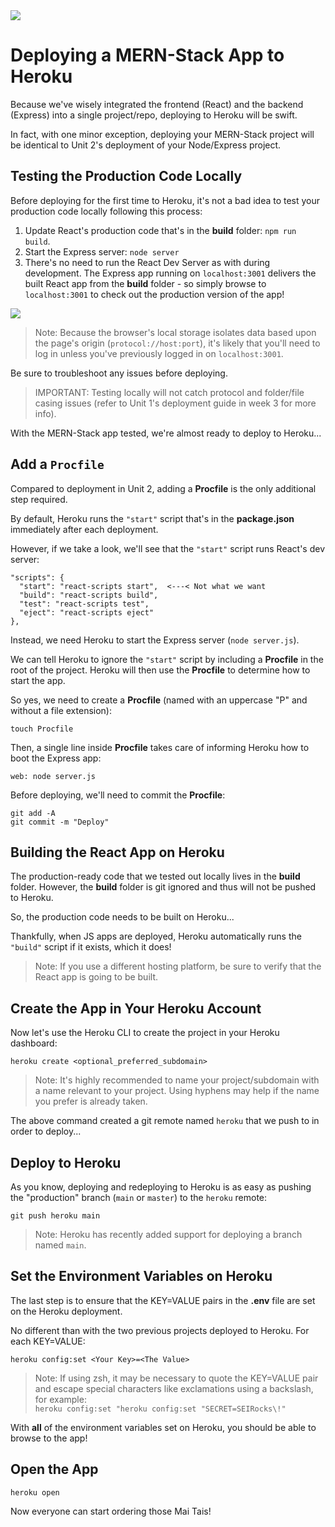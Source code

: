 <img src="https://i.imgur.com/is8jF9z.jpg">

# Deploying a MERN-Stack App to Heroku

Because we've wisely integrated the frontend (React) and the backend (Express) into a single project/repo, deploying to Heroku will be swift.

In fact, with one minor exception, deploying your MERN-Stack project will be identical to Unit 2's deployment of your Node/Express project.

## Testing the Production Code Locally

Before deploying for the first time to Heroku, it's not a bad idea to test your production code locally following this process:

1. Update React's production code that's in the **build** folder: `npm run build`.
2. Start the Express server: `node server`
3. There's no need to run the React Dev Server as with during development. The Express app running on `localhost:3001` delivers the built React app from the **build** folder - so simply browse to `localhost:3001` to check out the production version of the app!

<img src="https://i.imgur.com/33fPRGx.png">

> Note: Because the browser's local storage isolates data based upon the page's origin (`protocol://host:port`), it's likely that you'll need to log in unless you've previously logged in on `localhost:3001`.

Be sure to troubleshoot any issues before deploying.

> IMPORTANT: Testing locally will not catch protocol and folder/file casing issues (refer to Unit 1's deployment guide in week 3 for more info).

With the MERN-Stack app tested, we're almost ready to deploy to Heroku...

## Add a `Procfile`

Compared to deployment in Unit 2, adding a **Procfile** is the only additional step required.

By default, Heroku runs the `"start"` script that's in the **package.json** immediately after each deployment.

However, if we take a look, we'll see that the `"start"` script runs React's dev server:

```
"scripts": {
  "start": "react-scripts start",  <---< Not what we want
  "build": "react-scripts build",
  "test": "react-scripts test",
  "eject": "react-scripts eject"
},
```

Instead, we need Heroku to start the Express server (`node server.js`).

We can tell Heroku to ignore the `"start"` script by including a **Procfile** in the root of the project. Heroku will then use the **Procfile** to determine how to start the app.

So yes, we need to create a **Procfile** (named with an uppercase "P" and without a file extension):

```
touch Procfile
```

Then, a single line inside **Procfile** takes care of informing Heroku how to boot the Express app:

```
web: node server.js
```

Before deploying, we'll need to commit the **Procfile**:

```
git add -A
git commit -m "Deploy"
```

## Building the React App on Heroku

The production-ready code that we tested out locally lives in the **build** folder. However, the **build** folder is git ignored and thus will not be pushed to Heroku.

So, the production code needs to be built on Heroku...

Thankfully, when JS apps are deployed, Heroku automatically runs the `"build"` script if it exists, which it does!

> Note: If you use a different hosting platform, be sure to verify that the React app is going to be built.

## Create the App in Your Heroku Account

Now let's use the Heroku CLI to create the project in your Heroku dashboard:

```
heroku create <optional_preferred_subdomain>
```

> Note: It's highly recommended to name your project/subdomain with a name relevant to your project.  Using hyphens may help if the name you prefer is already taken.

The above command created a git remote named `heroku` that we push to in order to deploy...

## Deploy to Heroku

As you know, deploying and redeploying to Heroku is as easy as pushing the "production" branch (`main` or `master`) to the `heroku` remote:

```
git push heroku main
```

> Note: Heroku has recently added support for deploying a branch named `main`.

## Set the Environment Variables on Heroku

The last step is to ensure that the KEY=VALUE pairs in the **.env** file are set on the Heroku deployment.

No different than with the two previous projects deployed to Heroku. For each KEY=VALUE:

```
heroku config:set <Your Key>=<The Value>
```

> Note: If using zsh, it may be necessary to quote the KEY=VALUE pair and escape special characters like exclamations using a backslash, for example:<br>
> `heroku config:set "heroku config:set "SECRET=SEIRocks\!"`

With **all** of the environment variables set on Heroku, you should be able to browse to the app!

## Open the App

```
heroku open
```

Now everyone can start ordering those Mai Tais!

